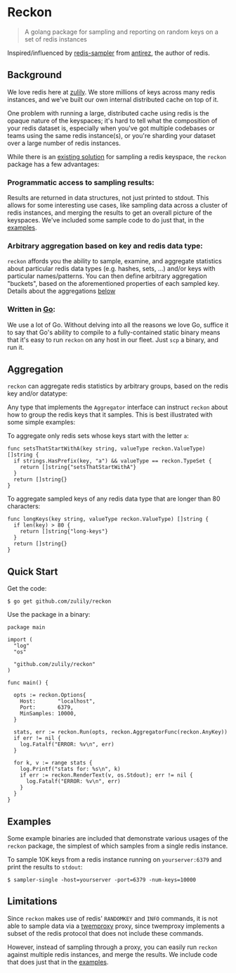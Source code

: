 # Reckon

> A golang package for sampling and reporting on random keys on a set of redis instances

Inspired/influenced by [redis-sampler](https://github.com/antirez/redis-sampler)
from [antirez](https://github.com/antirez), the author of redis.

## Background

We love redis here at [zulily](https://github.com/zulily/). We store millions
of keys across many redis instances, and we've built our own internal distributed
cache on top of it.

One problem with running a large, distributed cache using redis is the opaque
nature of the keyspaces; it's hard to tell what the composition of your redis
dataset is, especially when you've got multiple codebases or teams using the
same redis instance(s), or you're sharding your dataset over a large number of
redis instances.

While there is an [existing solution](https://github.com/antirez/redis-sampler) for
sampling a redis keyspace, the `reckon` package has a few advantages:

### Programmatic access to sampling results:

Results are returned in data structures, not just printed to stdout. This
allows for some interesting use cases, like sampling data across a cluster of
redis instances, and merging the results to get an overall picture of the
keyspaces.  We've included some sample code to do just that, in the
[examples](https://github.com/zulily/reckon/tree/master/examples/sampler-cluster).

### Arbitrary aggregation based on key and redis data type:

`reckon` affords you the ability to sample, examine, and aggregate statistics
about particular redis data types (e.g. hashes, sets, ...) and/or keys with
particular names/patterns. You can then define arbitrary aggregation "buckets",
based on the aforementioned properties of each sampled key. Details about the
aggregations [below](https://github.com/zulily/reckon#aggregation)

### Written in [Go](https://golang.org/):

We use a lot of Go. Without delving into all the reasons we love Go, suffice it
to say that Go's ability to compile to a fully-contained static binary means
that it's easy to run `reckon` on any host in our fleet.  Just `scp` a binary,
and run it.

## Aggregation

`reckon` can aggregate redis statistics by arbitrary groups, based on the
redis key and/or datatype:

Any type that implements the `Aggregator` interface can instruct `reckon`
about how to group the redis keys that it samples.  This is best illustrated
with some simple examples:

To aggregate only redis sets whose keys start with the letter `a`:

    func setsThatStartWithA(key string, valueType reckon.ValueType) []string {
      if strings.HasPrefix(key, "a") && valueType == reckon.TypeSet {
        return []string{"setsThatStartWithA"}
      }
      return []string{}
    }

To aggregate sampled keys of any redis data type that are longer than 80 characters:

    func longKeys(key string, valueType reckon.ValueType) []string {
      if len(key) > 80 {
        return []string{"long-keys"}
      }
      return []string{}
    }

## Quick Start

Get the code:

    $ go get github.com/zulily/reckon

Use the package in a binary:

    package main

    import (
      "log"
      "os"

      "github.com/zulily/reckon"
    )

    func main() {

      opts := reckon.Options{
        Host:       "localhost",
        Port:       6379,
        MinSamples: 10000,
      }

      stats, err := reckon.Run(opts, reckon.AggregatorFunc(reckon.AnyKey))
      if err != nil {
        log.Fatalf("ERROR: %v\n", err)
      }

      for k, v := range stats {
        log.Printf("stats for: %s\n", k)
        if err := reckon.RenderText(v, os.Stdout); err != nil {
          log.Fatalf("ERROR: %v\n", err)
        }
      }
    }


## Examples

Some example binaries are included that demonstrate various usages of the
`reckon` package, the simplest of which samples from a single redis instance.

To sample 10K keys from a redis instance running on `yourserver:6379` and print
the results to `stdout`:

    $ sampler-single -host=yourserver -port=6379 -num-keys=10000

## Limitations

Since `reckon` makes use of redis' `RANDOMKEY` and `INFO` commands, it is not
able to sample data via a [twemproxy](https://github.com/twitter/twemproxy)
proxy, since twemproxy implements a subset of the redis protocol that does not
include these commands.

However, instead of sampling through a proxy, you can easily run `reckon`
against multiple redis instances, and merge the results.  We include code
that does just that in the
[examples](https://github.com/zulily/reckon/tree/master/examples/sampler-cluster).
